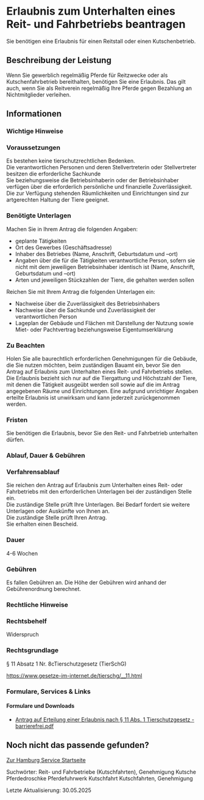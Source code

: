 




Erlaubnis zum Unterhalten eines Reit- und Fahrbetriebs beantragen
=================================================================

Sie benötigen eine Erlaubnis für einen Reitstall oder einen Kutschenbetrieb.

Beschreibung der Leistung
-------------------------

Wenn Sie gewerblich regelmäßig Pferde für Reitzwecke oder als Kutschenfahrbetrieb bereithalten, benötigen Sie eine Erlaubnis. Das gilt auch, wenn Sie als Reitverein regelmäßig Ihre Pferde gegen Bezahlung an Nichtmitglieder verleihen.

Informationen
-------------

### Wichtige Hinweise

### Voraussetzungen

Es bestehen keine tierschutzrechtlichen Bedenken.  
Die verantwortlichen Personen und deren Stellvertreterin oder Stellvertreter besitzen die erforderliche Sachkunde  
Sie beziehungsweise die Betriebsinhaberin oder der Betriebsinhaber verfügen über die erforderlich persönliche und finanzielle Zuverlässigkeit.  
Die zur Verfügung stehenden Räumlichkeiten und Einrichtungen sind zur artgerechten Haltung der Tiere geeignet.

### Benötigte Unterlagen

Machen Sie in Ihrem Antrag die folgenden Angaben:

* geplante Tätigkeiten
* Ort des Gewerbes (Geschäftsadresse)
* Inhaber des Betriebes (Name, Anschrift, Geburtsdatum und –ort)
* Angaben über die für die Tätigkeiten verantwortliche Person, sofern sie nicht mit dem jeweiligen Betriebsinhaber identisch ist (Name, Anschrift, Geburtsdatum und –ort)
* Arten und jeweiligen Stückzahlen der Tiere, die gehalten werden sollen

Reichen Sie mit Ihrem Antrag die folgenden Unterlagen ein:

* Nachweise über die Zuverlässigkeit des Betriebsinhabers
* Nachweise über die Sachkunde und Zuverlässigkeit der verantwortlichen Person
* Lageplan der Gebäude und Flächen mit Darstellung der Nutzung sowie Miet- oder Pachtvertrag beziehungsweise Eigentumserklärung

### Zu Beachten

Holen Sie alle baurechtlich erforderlichen Genehmigungen für die Gebäude, die Sie nutzen möchten, beim zuständigen Bauamt ein, bevor Sie den Antrag auf Erlaubnis zum Unterhalten eines Reit- und Fahrbetriebs stellen.  
Die Erlaubnis bezieht sich nur auf die Tiergattung und Höchstzahl der Tiere, mit denen die Tätigkeit ausgeübt werden soll sowie auf die im Antrag angegebenen Räume und Einrichtungen. Eine aufgrund unrichtiger Angaben erteilte Erlaubnis ist unwirksam und kann jederzeit zurückgenommen werden.

### Fristen

Sie benötigen die Erlaubnis, bevor Sie den Reit- und Fahrbetrieb unterhalten dürfen.

### Ablauf, Dauer & Gebühren

### Verfahrensablauf

Sie reichen den Antrag auf Erlaubnis zum Unterhalten eines Reit- oder Fahrbetriebs mit den erforderlichen Unterlagen bei der zuständigen Stelle ein.  
Die zuständige Stelle prüft Ihre Unterlagen. Bei Bedarf fordert sie weitere Unterlagen oder Auskünfte von Ihnen an.  
Die zuständige Stelle prüft Ihren Antrag.  
Sie erhalten einen Bescheid.

### Dauer

4-6 Wochen

### Gebühren

Es fallen Gebühren an. Die Höhe der Gebühren wird anhand der Gebührenordnung berechnet.

### Rechtliche Hinweise

### Rechtsbehelf

Widerspruch

### Rechtsgrundlage

§ 11 Absatz 1 Nr. 8cTierschutzgesetz (TierSchG)  
  
<https://www.gesetze-im-internet.de/tierschg/__11.html>

### Formulare, Services & Links

#### Formulare und Downloads

* [Antrag auf Erteilung einer Erlaubnis nach § 11 Abs. 1 Tierschutzgesetz - barrierefrei.pdf](https://fhh1.hamburg.de/Dibis/form/pdf/Antrag_auf_Erteilung_einer_Erlaubnis_nach_Paragraph_11_Abs._1_Tierschutzgesetz_7864-6-barrierefrei.pdf)

Noch nicht das passende gefunden?
---------------------------------

 [Zur Hamburg Service Startseite](/service/)

Suchwörter: Reit- und Fahrbetriebe (Kutschfahrten), Genehmigung Kutsche Pferdedroschke Pferdefuhrwerk Kutschfahrt Kutschfahrten, Genehmigung

Letzte Aktualisierung: 30.05.2025

